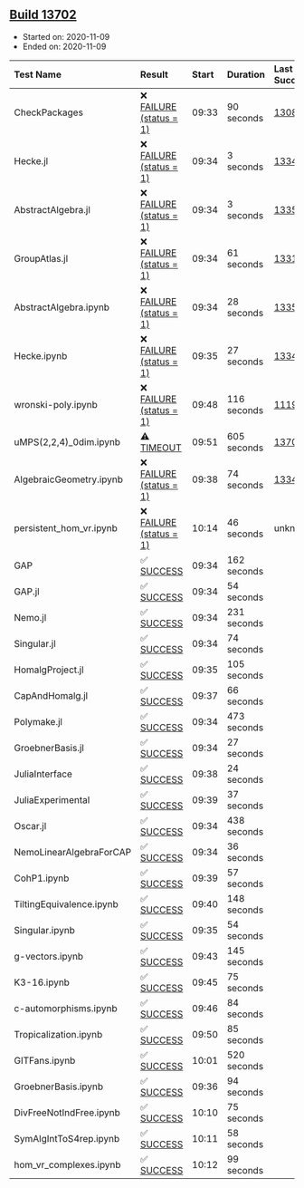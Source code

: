## [Build 13702](https://oscarci.mathematik.uni-kl.de/job/oscar/13702/)

* Started on: 2020-11-09
* Ended on: 2020-11-09

| Test Name    | Result | Start | Duration | Last Success | First Failure |
|:-------------|:-------|:------|:---------|:-------------|:--------------|
| CheckPackages | ❌ [FAILURE (status = 1)](https://oscarci.mathematik.uni-kl.de/job/oscar/13702/artifact/logs/build-13702/CheckPackages.log) | 09:33 | 90 seconds | [13085](https://oscarci.mathematik.uni-kl.de/job/oscar/13085/) | [13086](https://oscarci.mathematik.uni-kl.de/job/oscar/13086/) |
| Hecke.jl | ❌ [FAILURE (status = 1)](https://oscarci.mathematik.uni-kl.de/job/oscar/13702/artifact/logs/build-13702/Hecke.jl.log) | 09:34 | 3 seconds | [13341](https://oscarci.mathematik.uni-kl.de/job/oscar/13341/) | [13342](https://oscarci.mathematik.uni-kl.de/job/oscar/13342/) |
| AbstractAlgebra.jl | ❌ [FAILURE (status = 1)](https://oscarci.mathematik.uni-kl.de/job/oscar/13702/artifact/logs/build-13702/AbstractAlgebra.jl.log) | 09:34 | 3 seconds | [13355](https://oscarci.mathematik.uni-kl.de/job/oscar/13355/) | [13356](https://oscarci.mathematik.uni-kl.de/job/oscar/13356/) |
| GroupAtlas.jl | ❌ [FAILURE (status = 1)](https://oscarci.mathematik.uni-kl.de/job/oscar/13702/artifact/logs/build-13702/GroupAtlas.jl.log) | 09:34 | 61 seconds | [13311](https://oscarci.mathematik.uni-kl.de/job/oscar/13311/) | [13312](https://oscarci.mathematik.uni-kl.de/job/oscar/13312/) |
| AbstractAlgebra.ipynb | ❌ [FAILURE (status = 1)](https://oscarci.mathematik.uni-kl.de/job/oscar/13702/artifact/logs/build-13702/AbstractAlgebra.ipynb.log) | 09:34 | 28 seconds | [13355](https://oscarci.mathematik.uni-kl.de/job/oscar/13355/) | [13356](https://oscarci.mathematik.uni-kl.de/job/oscar/13356/) |
| Hecke.ipynb | ❌ [FAILURE (status = 1)](https://oscarci.mathematik.uni-kl.de/job/oscar/13702/artifact/logs/build-13702/Hecke.ipynb.log) | 09:35 | 27 seconds | [13341](https://oscarci.mathematik.uni-kl.de/job/oscar/13341/) | [13342](https://oscarci.mathematik.uni-kl.de/job/oscar/13342/) |
| wronski-poly.ipynb | ❌ [FAILURE (status = 1)](https://oscarci.mathematik.uni-kl.de/job/oscar/13702/artifact/logs/build-13702/wronski-poly.ipynb.log) | 09:48 | 116 seconds | [11192](https://oscarci.mathematik.uni-kl.de/job/oscar/11192/) | [11193](https://oscarci.mathematik.uni-kl.de/job/oscar/11193/) |
| uMPS(2,2,4)_0dim.ipynb | ⚠ [TIMEOUT](https://oscarci.mathematik.uni-kl.de/job/oscar/13702/artifact/logs/build-13702/uMPS-2-2-4-_0dim.ipynb.log) | 09:51 | 605 seconds | [13701](https://oscarci.mathematik.uni-kl.de/job/oscar/13701/) | [13702](https://oscarci.mathematik.uni-kl.de/job/oscar/13702/) |
| AlgebraicGeometry.ipynb | ❌ [FAILURE (status = 1)](https://oscarci.mathematik.uni-kl.de/job/oscar/13702/artifact/logs/build-13702/AlgebraicGeometry.ipynb.log) | 09:38 | 74 seconds | [13341](https://oscarci.mathematik.uni-kl.de/job/oscar/13341/) | [13342](https://oscarci.mathematik.uni-kl.de/job/oscar/13342/) |
| persistent_hom_vr.ipynb | ❌ [FAILURE (status = 1)](https://oscarci.mathematik.uni-kl.de/job/oscar/13702/artifact/logs/build-13702/persistent_hom_vr.ipynb.log) | 10:14 | 46 seconds | unknown | unknown |
| GAP | ✅ [SUCCESS](https://oscarci.mathematik.uni-kl.de/job/oscar/13702/artifact/logs/build-13702/GAP.log) | 09:34 | 162 seconds |  |  |
| GAP.jl | ✅ [SUCCESS](https://oscarci.mathematik.uni-kl.de/job/oscar/13702/artifact/logs/build-13702/GAP.jl.log) | 09:34 | 54 seconds |  |  |
| Nemo.jl | ✅ [SUCCESS](https://oscarci.mathematik.uni-kl.de/job/oscar/13702/artifact/logs/build-13702/Nemo.jl.log) | 09:34 | 231 seconds |  |  |
| Singular.jl | ✅ [SUCCESS](https://oscarci.mathematik.uni-kl.de/job/oscar/13702/artifact/logs/build-13702/Singular.jl.log) | 09:34 | 74 seconds |  |  |
| HomalgProject.jl | ✅ [SUCCESS](https://oscarci.mathematik.uni-kl.de/job/oscar/13702/artifact/logs/build-13702/HomalgProject.jl.log) | 09:35 | 105 seconds |  |  |
| CapAndHomalg.jl | ✅ [SUCCESS](https://oscarci.mathematik.uni-kl.de/job/oscar/13702/artifact/logs/build-13702/CapAndHomalg.jl.log) | 09:37 | 66 seconds |  |  |
| Polymake.jl | ✅ [SUCCESS](https://oscarci.mathematik.uni-kl.de/job/oscar/13702/artifact/logs/build-13702/Polymake.jl.log) | 09:34 | 473 seconds |  |  |
| GroebnerBasis.jl | ✅ [SUCCESS](https://oscarci.mathematik.uni-kl.de/job/oscar/13702/artifact/logs/build-13702/GroebnerBasis.jl.log) | 09:34 | 27 seconds |  |  |
| JuliaInterface | ✅ [SUCCESS](https://oscarci.mathematik.uni-kl.de/job/oscar/13702/artifact/logs/build-13702/JuliaInterface.log) | 09:38 | 24 seconds |  |  |
| JuliaExperimental | ✅ [SUCCESS](https://oscarci.mathematik.uni-kl.de/job/oscar/13702/artifact/logs/build-13702/JuliaExperimental.log) | 09:39 | 37 seconds |  |  |
| Oscar.jl | ✅ [SUCCESS](https://oscarci.mathematik.uni-kl.de/job/oscar/13702/artifact/logs/build-13702/Oscar.jl.log) | 09:34 | 438 seconds |  |  |
| NemoLinearAlgebraForCAP | ✅ [SUCCESS](https://oscarci.mathematik.uni-kl.de/job/oscar/13702/artifact/logs/build-13702/NemoLinearAlgebraForCAP.log) | 09:34 | 36 seconds |  |  |
| CohP1.ipynb | ✅ [SUCCESS](https://oscarci.mathematik.uni-kl.de/job/oscar/13702/artifact/logs/build-13702/CohP1.ipynb.log) | 09:39 | 57 seconds |  |  |
| TiltingEquivalence.ipynb | ✅ [SUCCESS](https://oscarci.mathematik.uni-kl.de/job/oscar/13702/artifact/logs/build-13702/TiltingEquivalence.ipynb.log) | 09:40 | 148 seconds |  |  |
| Singular.ipynb | ✅ [SUCCESS](https://oscarci.mathematik.uni-kl.de/job/oscar/13702/artifact/logs/build-13702/Singular.ipynb.log) | 09:35 | 54 seconds |  |  |
| g-vectors.ipynb | ✅ [SUCCESS](https://oscarci.mathematik.uni-kl.de/job/oscar/13702/artifact/logs/build-13702/g-vectors.ipynb.log) | 09:43 | 145 seconds |  |  |
| K3-16.ipynb | ✅ [SUCCESS](https://oscarci.mathematik.uni-kl.de/job/oscar/13702/artifact/logs/build-13702/K3-16.ipynb.log) | 09:45 | 75 seconds |  |  |
| c-automorphisms.ipynb | ✅ [SUCCESS](https://oscarci.mathematik.uni-kl.de/job/oscar/13702/artifact/logs/build-13702/c-automorphisms.ipynb.log) | 09:46 | 84 seconds |  |  |
| Tropicalization.ipynb | ✅ [SUCCESS](https://oscarci.mathematik.uni-kl.de/job/oscar/13702/artifact/logs/build-13702/Tropicalization.ipynb.log) | 09:50 | 85 seconds |  |  |
| GITFans.ipynb | ✅ [SUCCESS](https://oscarci.mathematik.uni-kl.de/job/oscar/13702/artifact/logs/build-13702/GITFans.ipynb.log) | 10:01 | 520 seconds |  |  |
| GroebnerBasis.ipynb | ✅ [SUCCESS](https://oscarci.mathematik.uni-kl.de/job/oscar/13702/artifact/logs/build-13702/GroebnerBasis.ipynb.log) | 09:36 | 94 seconds |  |  |
| DivFreeNotIndFree.ipynb | ✅ [SUCCESS](https://oscarci.mathematik.uni-kl.de/job/oscar/13702/artifact/logs/build-13702/DivFreeNotIndFree.ipynb.log) | 10:10 | 75 seconds |  |  |
| SymAlgIntToS4rep.ipynb | ✅ [SUCCESS](https://oscarci.mathematik.uni-kl.de/job/oscar/13702/artifact/logs/build-13702/SymAlgIntToS4rep.ipynb.log) | 10:11 | 58 seconds |  |  |
| hom_vr_complexes.ipynb | ✅ [SUCCESS](https://oscarci.mathematik.uni-kl.de/job/oscar/13702/artifact/logs/build-13702/hom_vr_complexes.ipynb.log) | 10:12 | 99 seconds |  |  |
